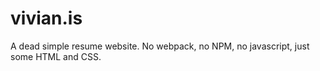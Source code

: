 # vivian.is

A dead simple resume website. No webpack, no NPM, no javascript, just some HTML
and CSS.
